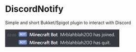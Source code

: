 # DiscordNotify
Simple and short Bukket/Spigot plugin to interact with Discord

![Example](.readme/example.png)
